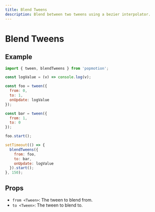 ```yaml
---
title: Blend Tweens
description: Blend between two tweens using a bezier interpolator.
---
```


# Blend Tweens

## Example

```javascript
import { tween, blendTweens } from 'popmotion';

const logValue = (v) => console.log(v);

const foo = tween({
  from: 0,
  to: 1,
  onUpdate: logValue
});

const bar = tween({
  from: 1,
  to: 0
});

foo.start();

setTimeout(() => {
  blendTweens({
    from: foo,
    to: bar,
    onUpdate: logValue
  }).start();
}, 150);
```

## Props

- `from <Tween>`: The tween to blend from.
- `to <Tween>`: The tween to blend to.
